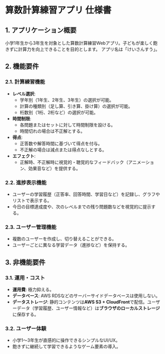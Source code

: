# 算数計算練習アプリ 仕様書

## 1. アプリケーション概要

小学1年生から3年生を対象とした算数計算練習Webアプリ。子どもが楽しく飽きずに計算力を向上できることを目的とします。
アプリ名は「けいさんすう」。

## 2. 機能要件

### 2.1. 計算練習機能

* **レベル選択**:
    * 学年別（1年生、2年生、3年生）の選択が可能。
    * 計算の種類別（足し算、引き算、掛け算）の選択が可能。
    * 桁数別（1桁、2桁など）の選択が可能。
* **時間制限**:
    * 各問題またはセットに対して時間制限を設ける。
    * 時間切れの場合は不正解とする。
* **得点**:
    * 正答数や解答時間に基づいて得点を付与。
    * 不正解の場合は減点または得点なしとする。
* **エフェクト**:
    * 正解時、不正解時に視覚的・聴覚的なフィードバック（アニメーション、効果音など）を提供する。

### 2.2. 進捗表示機能

* ユーザーの学習履歴（正答率、回答時間、学習日など）を記録し、グラフやリストで表示する。
* 今日の目標達成度や、次のレベルまでの残り問題数などを視覚的に提示する。

### 2.3. ユーザー管理機能

* 複数のユーザーを作成し、切り替えることができる。
* ユーザーごとに異なる学習データ（進捗など）を保持する。

## 3. 非機能要件

### 3.1. 運用・コスト

* **運用費**: 極力抑える。
* **データベース**: AWS RDSなどのサーバーサイドデータベースは使用しない。
* **データストレージ**: 静的コンテンツは**AWS S3 + CloudFront**で配信。ユーザーデータ（学習履歴、ユーザー情報など）は**ブラウザのローカルストレージ**に保存する。

### 3.2. ユーザー体験

* 小学1〜3年生が直感的に操作できるシンプルなUI/UX。
* 飽きずに継続して学習できるようなゲーム要素の導入。